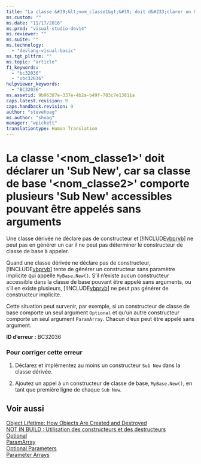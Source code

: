 ```yaml
---
title: "La classe &#39;&lt;nom_classe1&gt;&#39; doit d&#233;clarer un &#39;Sub New&#39;, car sa classe de base &#39;&lt;nom_classe2&gt;&#39; comporte plusieurs &#39;Sub New&#39; accessibles pouvant &#234;tre appel&#233;s sans arguments | Microsoft Docs"
ms.custom: ""
ms.date: "11/17/2016"
ms.prod: "visual-studio-dev14"
ms.reviewer: ""
ms.suite: ""
ms.technology: 
  - "devlang-visual-basic"
ms.tgt_pltfrm: ""
ms.topic: "article"
f1_keywords: 
  - "bc32036"
  - "vbc32036"
helpviewer_keywords: 
  - "BC32036"
ms.assetid: 9b96387e-337e-4b2a-b49f-783c7e13811a
caps.latest.revision: 9
caps.handback.revision: 9
author: "stevehoag"
ms.author: "shoag"
manager: "wpickett"
translationtype: Human Translation
---
```

# La classe &#39;&lt;nom_classe1&gt;&#39; doit d&#233;clarer un &#39;Sub New&#39;, car sa classe de base &#39;&lt;nom_classe2&gt;&#39; comporte plusieurs &#39;Sub New&#39; accessibles pouvant &#234;tre appel&#233;s sans arguments
Une classe dérivée ne déclare pas de constructeur et [!INCLUDE[vbprvb](../../csharp/programming-guide/concepts/linq/includes/vbprvb_md.md)] ne peut pas en générer un car il ne peut pas déterminer le constructeur de classe de base à appeler.  
  
 Quand une classe dérivée ne déclare pas de constructeur, [!INCLUDE[vbprvb](../../csharp/programming-guide/concepts/linq/includes/vbprvb_md.md)] tente de générer un constructeur sans paramètre implicite qui appelle `MyBase.New()`. S’il n’existe aucun constructeur accessible dans la classe de base pouvant être appelé sans arguments, ou s’il en existe plusieurs, [!INCLUDE[vbprvb](../../csharp/programming-guide/concepts/linq/includes/vbprvb_md.md)] ne peut pas générer de constructeur implicite.  
  
 Cette situation peut survenir, par exemple, si un constructeur de classe de base comporte un seul argument `Optional` et qu’un autre constructeur comporte un seul argument `ParamArray`. Chacun d’eux peut être appelé sans argument.  
  
 **ID d’erreur :** BC32036  
  
### Pour corriger cette erreur  
  
1.  Déclarez et implémentez au moins un constructeur `Sub New` dans la classe dérivée.  
  
2.  Ajoutez un appel à un constructeur de classe de base, `MyBase.New()`, en tant que première ligne de chaque `Sub New`.  
  
## Voir aussi  
 [Object Lifetime: How Objects Are Created and Destroyed](../../visual-basic/programming-guide/language-features/objects-and-classes/object-lifetime-how-objects-are-created-and-destroyed.md)   
 [NOT IN BUILD : Utilisation des constructeurs et des destructeurs](http://msdn.microsoft.com/fr-fr/548eebe1-86c4-4377-b2f5-447cb8be3d90)   
 [Optional](../../visual-basic/language-reference/modifiers/optional.md)   
 [ParamArray](../../visual-basic/language-reference/modifiers/paramarray.md)   
 [Optional Parameters](../../visual-basic/programming-guide/language-features/procedures/optional-parameters.md)   
 [Parameter Arrays](../../visual-basic/programming-guide/language-features/procedures/parameter-arrays.md)